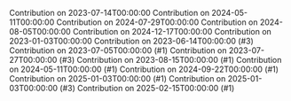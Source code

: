 Contribution on 2023-07-14T00:00:00
Contribution on 2024-05-11T00:00:00
Contribution on 2024-07-29T00:00:00
Contribution on 2024-08-05T00:00:00
Contribution on 2024-12-17T00:00:00
Contribution on 2023-01-03T00:00:00
Contribution on 2023-06-14T00:00:00 (#3)
Contribution on 2023-07-05T00:00:00 (#1)
Contribution on 2023-07-27T00:00:00 (#3)
Contribution on 2023-08-15T00:00:00 (#1)
Contribution on 2024-05-11T00:00:00 (#1)
Contribution on 2024-09-22T00:00:00 (#1)
Contribution on 2025-01-03T00:00:00 (#1)
Contribution on 2025-01-03T00:00:00 (#3)
Contribution on 2025-02-15T00:00:00 (#1)
